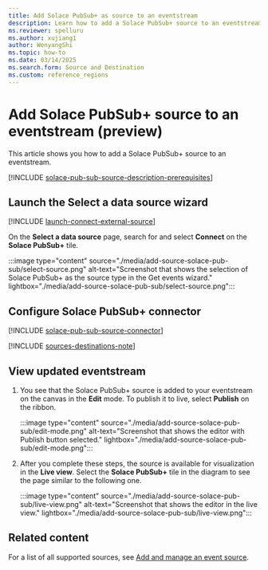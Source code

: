 ```yaml
---
title: Add Solace PubSub+ as source to an eventstream
description: Learn how to add a Solace PubSub+ source to an eventstream. This feature is currently in preview.
ms.reviewer: spelluru
ms.author: xujiang1
author: WenyangShi
ms.topic: how-to
ms.date: 03/14/2025
ms.search.form: Source and Destination
ms.custom: reference_regions
---
```


# Add Solace PubSub+ source to an eventstream (preview)
This article shows you how to add a Solace PubSub+ source to an eventstream. 

[!INCLUDE [solace-pub-sub-source-description-prerequisites](./includes/solace-pub-sub-source-description-prerequisites.md)]

## Launch the Select a data source wizard
[!INCLUDE [launch-connect-external-source](./includes/launch-connect-external-source.md)]

On the **Select a data source** page, search for and select **Connect** on the **Solace PubSub+** tile.

:::image type="content" source="./media/add-source-solace-pub-sub/select-source.png" alt-text="Screenshot that shows the selection of Solace PubSub+ as the source type in the Get events wizard." lightbox="./media/add-source-solace-pub-sub/select-source.png":::

## Configure Solace PubSub+ connector
[!INCLUDE [solace-pub-sub-source-connector](./includes/solace-pub-sub-source-connector.md)]

[!INCLUDE [sources-destinations-note](./includes/sources-destinations-note.md)]

## View updated eventstream

1. You see that the Solace PubSub+ source is added to your eventstream on the canvas in the **Edit** mode. To publish it to live, select **Publish** on the ribbon.

    :::image type="content" source="./media/add-source-solace-pub-sub/edit-mode.png" alt-text="Screenshot that shows the editor with Publish button selected." lightbox="./media/add-source-solace-pub-sub/edit-mode.png":::
1. After you complete these steps, the source is available for visualization in the **Live view**. Select the **Solace PubSub+** tile in the diagram to see the page similar to the following one.

    :::image type="content" source="./media/add-source-solace-pub-sub/live-view.png" alt-text="Screenshot that shows the editor in the live view." lightbox="./media/add-source-solace-pub-sub/live-view.png":::


## Related content
For a list of all supported sources, see [Add and manage an event source](add-manage-eventstream-sources.md).
